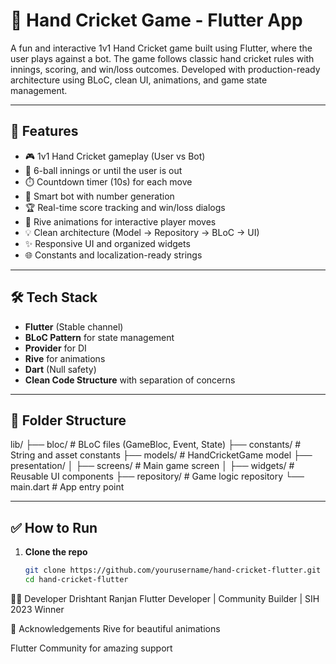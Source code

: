# 🏏 Hand Cricket Game - Flutter App

A fun and interactive 1v1 Hand Cricket game built using Flutter, where the user plays against a bot. The game follows classic hand cricket rules with innings, scoring, and win/loss outcomes. Developed with production-ready architecture using BLoC, clean UI, animations, and game state management.

---

## 🚀 Features

- 🎮 1v1 Hand Cricket gameplay (User vs Bot)
- 🔁 6-ball innings or until the user is out
- ⏱️ Countdown timer (10s) for each move
- 🤖 Smart bot with number generation
- 🏆 Real-time score tracking and win/loss dialogs
- 🧠 Rive animations for interactive player moves
- 💡 Clean architecture (Model → Repository → BLoC → UI)
- ✨ Responsive UI and organized widgets
- 🌐 Constants and localization-ready strings

---

## 🛠️ Tech Stack

- **Flutter** (Stable channel)
- **BLoC Pattern** for state management
- **Provider** for DI
- **Rive** for animations
- **Dart** (Null safety)
- **Clean Code Structure** with separation of concerns

---

## 📁 Folder Structure


lib/ ├── bloc/ # BLoC files (GameBloc, Event, State) ├── constants/ # String and asset constants ├── models/ # HandCricketGame model ├── presentation/ │ ├── screens/ # Main game screen │ ├── widgets/ # Reusable UI components ├── repository/ # Game logic repository └── main.dart # App entry point


---

## ✅ How to Run

1. **Clone the repo**
   ```bash
   git clone https://github.com/yourusername/hand-cricket-flutter.git
   cd hand-cricket-flutter

👨‍💻 Developer
Drishtant Ranjan
Flutter Developer | Community Builder | SIH 2023 Winner

🙌 Acknowledgements
Rive for beautiful animations

Flutter Community for amazing support